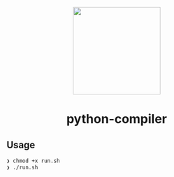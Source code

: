 <p align="center">
  <img src="https://user-images.githubusercontent.com/11808903/38175783-6ecb1496-35e2-11e8-9524-3cf3d5378a25.png" width="200"/>
</p>

<h1 align="center">python-compiler</h1>

## Usage
```bash
❯ chmod +x run.sh
❯ ./run.sh
```
